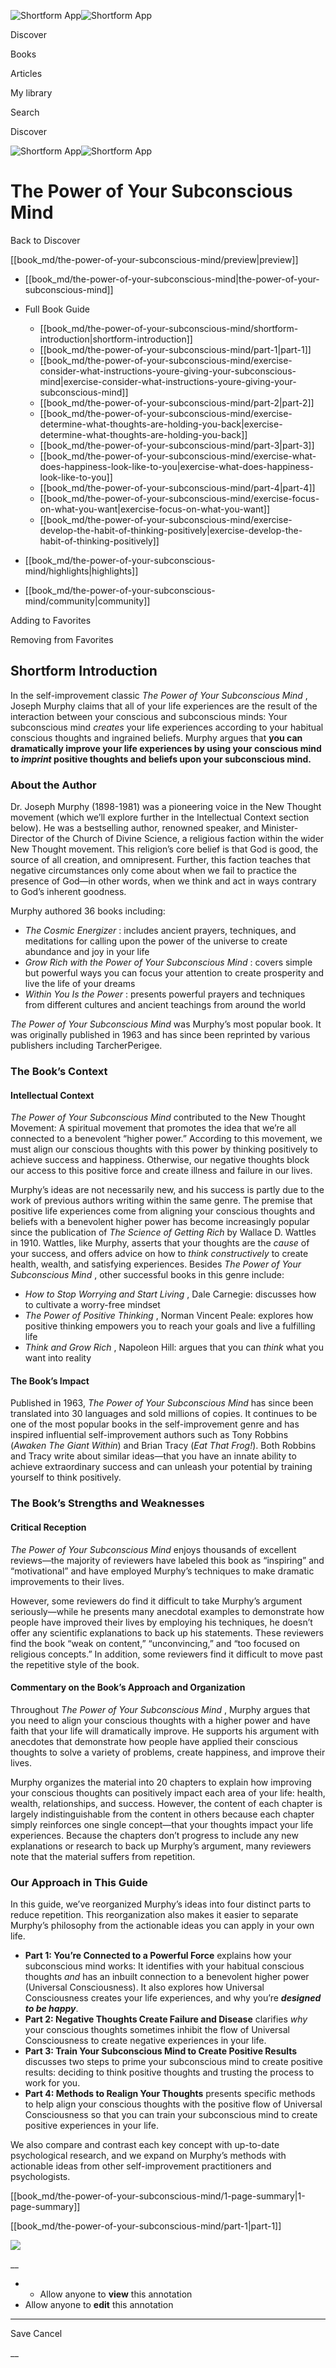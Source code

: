 ![Shortform App](/img/logo.36a2399e.svg)![Shortform App](/img/logo-dark.70c1b072.svg)

Discover

Books

Articles

My library

Search

Discover

![Shortform App](/img/logo.36a2399e.svg)![Shortform App](/img/logo-dark.70c1b072.svg)

# The Power of Your Subconscious Mind

Back to Discover

[[book_md/the-power-of-your-subconscious-mind/preview|preview]]

  * [[book_md/the-power-of-your-subconscious-mind|the-power-of-your-subconscious-mind]]
  * Full Book Guide

    * [[book_md/the-power-of-your-subconscious-mind/shortform-introduction|shortform-introduction]]
    * [[book_md/the-power-of-your-subconscious-mind/part-1|part-1]]
    * [[book_md/the-power-of-your-subconscious-mind/exercise-consider-what-instructions-youre-giving-your-subconscious-mind|exercise-consider-what-instructions-youre-giving-your-subconscious-mind]]
    * [[book_md/the-power-of-your-subconscious-mind/part-2|part-2]]
    * [[book_md/the-power-of-your-subconscious-mind/exercise-determine-what-thoughts-are-holding-you-back|exercise-determine-what-thoughts-are-holding-you-back]]
    * [[book_md/the-power-of-your-subconscious-mind/part-3|part-3]]
    * [[book_md/the-power-of-your-subconscious-mind/exercise-what-does-happiness-look-like-to-you|exercise-what-does-happiness-look-like-to-you]]
    * [[book_md/the-power-of-your-subconscious-mind/part-4|part-4]]
    * [[book_md/the-power-of-your-subconscious-mind/exercise-focus-on-what-you-want|exercise-focus-on-what-you-want]]
    * [[book_md/the-power-of-your-subconscious-mind/exercise-develop-the-habit-of-thinking-positively|exercise-develop-the-habit-of-thinking-positively]]
  * [[book_md/the-power-of-your-subconscious-mind/highlights|highlights]]
  * [[book_md/the-power-of-your-subconscious-mind/community|community]]



Adding to Favorites 

Removing from Favorites 

## Shortform Introduction

In the self-improvement classic _The Power of Your Subconscious Mind_ , Joseph Murphy claims that all of your life experiences are the result of the interaction between your conscious and subconscious minds: Your subconscious mind _creates_ your life experiences according to your habitual conscious thoughts and ingrained beliefs. Murphy argues that **you can dramatically improve your life experiences by using your conscious mind to _imprint_ positive thoughts and beliefs upon your subconscious mind.**

### About the Author

Dr. Joseph Murphy (1898-1981) was a pioneering voice in the New Thought movement (which we’ll explore further in the Intellectual Context section below). He was a bestselling author, renowned speaker, and Minister-Director of the Church of Divine Science, a religious faction within the wider New Thought movement. This religion’s core belief is that God is good, the source of all creation, and omnipresent. Further, this faction teaches that negative circumstances only come about when we fail to practice the presence of God—in other words, when we think and act in ways contrary to God’s inherent goodness.

Murphy authored 36 books including:

  * _The Cosmic Energizer_ : includes ancient prayers, techniques, and meditations for calling upon the power of the universe to create abundance and joy in your life
  * _Grow Rich with the Power of Your Subconscious Mind_ : covers simple but powerful ways you can focus your attention to create prosperity and live the life of your dreams
  * _Within You Is the Power_ : presents powerful prayers and techniques from different cultures and ancient teachings from around the world



_The Power of Your Subconscious Mind_ was Murphy’s most popular book. It was originally published in 1963 and has since been reprinted by various publishers including TarcherPerigee.

### The Book’s Context

#### Intellectual Context

_The Power of Your Subconscious Mind_ contributed to the New Thought Movement: A spiritual movement that promotes the idea that we’re all connected to a benevolent “higher power.” According to this movement, we must align our conscious thoughts with this power by thinking positively to achieve success and happiness. Otherwise, our negative thoughts block our access to this positive force and create illness and failure in our lives.

Murphy’s ideas are not necessarily new, and his success is partly due to the work of previous authors writing within the same genre. The premise that positive life experiences come from aligning your conscious thoughts and beliefs with a benevolent higher power has become increasingly popular since the publication of _The Science of Getting Rich_ by Wallace D. Wattles in 1910. Wattles, like Murphy, asserts that your thoughts are the _cause_ of your success, and offers advice on how to _think constructively_ to create health, wealth, and satisfying experiences. Besides _The Power of Your Subconscious Mind_ , other successful books in this genre include:

  * _How to Stop Worrying and Start Living_ , Dale Carnegie: discusses how to cultivate a worry-free mindset
  * _The Power of Positive Thinking_ , Norman Vincent Peale: explores how positive thinking empowers you to reach your goals and live a fulfilling life
  * _Think and Grow Rich_ , Napoleon Hill: argues that you can _think_ what you want into reality 



#### The Book’s Impact

Published in 1963, _The Power of Your Subconscious Mind_ has since been translated into 30 languages and sold millions of copies. It continues to be one of the most popular books in the self-improvement genre and has inspired influential self-improvement authors such as Tony Robbins (_Awaken The Giant Within_) and Brian Tracy (_Eat That Frog!_). Both Robbins and Tracy write about similar ideas—that you have an innate ability to achieve extraordinary success and can unleash your potential by training yourself to think positively.

### The Book’s Strengths and Weaknesses

#### Critical Reception

_The Power of Your Subconscious Mind_ enjoys thousands of excellent reviews—the majority of reviewers have labeled this book as “inspiring” and “motivational” and have employed Murphy’s techniques to make dramatic improvements to their lives.

However, some reviewers do find it difficult to take Murphy’s argument seriously—while he presents many anecdotal examples to demonstrate how people have improved their lives by employing his techniques, he doesn’t offer any scientific explanations to back up his statements. These reviewers find the book “weak on content,” “unconvincing,” and “too focused on religious concepts.” In addition, some reviewers find it difficult to move past the repetitive style of the book.

#### Commentary on the Book’s Approach and Organization

Throughout _The Power of Your Subconscious Mind_ , Murphy argues that you need to align your conscious thoughts with a higher power and have faith that your life will dramatically improve. He supports his argument with anecdotes that demonstrate how people have applied their conscious thoughts to solve a variety of problems, create happiness, and improve their lives.

Murphy organizes the material into 20 chapters to explain how improving your conscious thoughts can positively impact each area of your life: health, wealth, relationships, and success. However, the content of each chapter is largely indistinguishable from the content in others because each chapter simply reinforces one single concept—that your thoughts impact your life experiences. Because the chapters don’t progress to include any new explanations or research to back up Murphy’s argument, many reviewers note that the material suffers from repetition.

### Our Approach in This Guide

In this guide, we’ve reorganized Murphy’s ideas into four distinct parts to reduce repetition. This reorganization also makes it easier to separate Murphy’s philosophy from the actionable ideas you can apply in your own life.

  * **Part 1: You’re Connected to a Powerful Force** explains how your subconscious mind works: It identifies with your habitual conscious thoughts _and_ has an inbuilt connection to a benevolent higher power (Universal Consciousness). It also explores how Universal Consciousness creates your life experiences, and why you’re **_designed to be happy_**. 
  * **Part 2: Negative Thoughts Create Failure and Disease** clarifies _why_ your conscious thoughts sometimes inhibit the flow of Universal Consciousness to create negative experiences in your life. 
  * **Part 3: Train Your Subconscious Mind to Create Positive Results** discusses two steps to prime your subconscious mind to create positive results: deciding to think positive thoughts and trusting the process to work for you.
  * **Part 4: Methods to Realign Your Thoughts** presents specific methods to help align your conscious thoughts with the positive flow of Universal Consciousness so that you can train your subconscious mind to create positive experiences in your life.



We also compare and contrast each key concept with up-to-date psychological research, and we expand on Murphy’s methods with actionable ideas from other self-improvement practitioners and psychologists.

[[book_md/the-power-of-your-subconscious-mind/1-page-summary|1-page-summary]]

[[book_md/the-power-of-your-subconscious-mind/part-1|part-1]]

![](https://bat.bing.com/action/0?ti=56018282&Ver=2&mid=89e159fb-b05f-499b-923a-6591cf2d7464&sid=1711133063fa11eebdec89a8b8ae3bbc&vid=171147a063fa11eea7440fcfeb230d96&vids=0&msclkid=N&pi=0&lg=en-US&sw=800&sh=600&sc=24&nwd=1&tl=Shortform%20%7C%20Book&p=https%3A%2F%2Fwww.shortform.com%2Fapp%2Fbook%2Fthe-power-of-your-subconscious-mind%2Fshortform-introduction&r=&lt=414&evt=pageLoad&sv=1&rn=134974)

__

  *   * Allow anyone to **view** this annotation
  * Allow anyone to **edit** this annotation



* * *

Save Cancel

__



